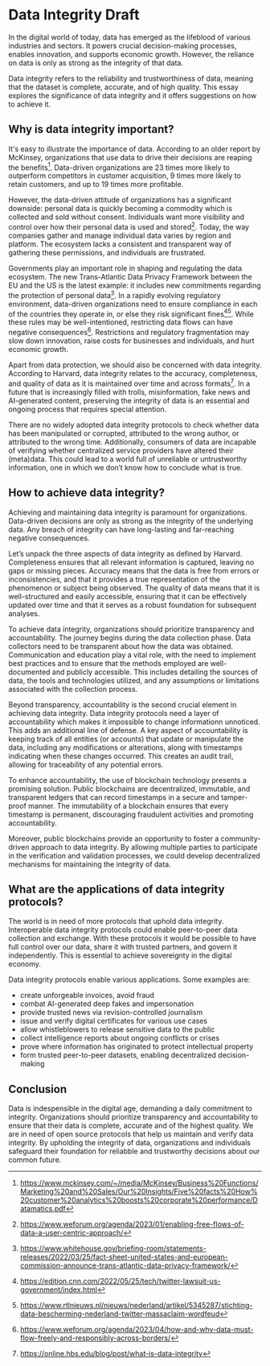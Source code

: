 # Data Integrity Draft
In the digital world of today, data has emerged as the lifeblood of various industries and sectors. It powers crucial decision-making processes, enables innovation, and supports economic growth. However, the reliance on data is only as strong as the integrity of that data. 

Data integrity refers to the reliability and trustworthiness of data, meaning that the dataset is complete, accurate, and of high quality. This essay explores the significance of data integrity and it offers suggestions on how to achieve it.


## Why is data integrity important?
It's easy to illustrate the importance of data. According to an older report by McKinsey, organizations that use data to drive their decisions are reaping the benefits[^1]. Data-driven organizations are 23 times more likely to outperform competitors in customer acquisition, 9 times more likely to retain customers, and up to 19 times more profitable.

However, the data-driven attitude of organizations has a significant downside: personal data is quickly becoming a commodity which is collected and sold without consent. Individuals want more visibility and control over how their personal data is used and stored[^2]. Today, the way companies gather and manage individual data varies by region and platform. The ecosystem lacks a consistent and transparent way of gathering these permissions, and individuals are frustrated.

Governments play an important role in shaping and regulating the data ecosystem. The new Trans-Atlantic Data Privacy Framework between the EU and the US is the latest example: it includes new commitments regarding the protection of personal data[^3]. In a rapidly evolving regulatory environment, data-driven organizations need to ensure compliance in each of the countries they operate in, or else they risk significant fines[^4][^5]. While these rules may be well-intentioned, restricting data flows can have negative consequences[^6]. Restrictions and regulatory fragmentation may slow down innovation, raise costs for businesses and individuals, and hurt economic growth.

Apart from data protection, we should also be concerned with data integrity. According to Harvard, data integrity relates to the accuracy, completeness, and quality of data as it is maintained over time and across formats[^7]. In a future that is increasingly filled with trolls, misinformation, fake news and AI-generated content, preserving the integrity of data is an essential and ongoing process that requires special attention.

There are no widely adopted data integrity protocols to check whether data has been manipulated or corrupted, attributed to the wrong author, or attributed to the wrong time. Additionally, consumers of data are incapable of verifying whether centralized service providers have altered their (meta)data. This could lead to a world full of unreliable or untrustworthy information, one in which we don’t know how to conclude what is true.


## How to achieve data integrity?
Achieving and maintaining data integrity is paramount for organizations. Data-driven decisions are only as strong as the integrity of the underlying data. Any breach of integrity can have long-lasting and far-reaching negative consequences.

Let’s unpack the three aspects of data integrity as defined by Harvard. Completeness ensures that all relevant information is captured, leaving no gaps or missing pieces. Accuracy means that the data is free from errors or inconsistencies, and that it provides a true representation of the phenomenon or subject being observed. The quality of data means that it is well-structured and easily accessible, ensuring that it can be effectively updated over time and that it serves as a robust foundation for subsequent analyses.

To achieve data integrity, organizations should prioritize transparency and accountability. The journey begins during the data collection phase. Data collectors need to be transparent about how the data was obtained. Communication and education play a vital role, with the need to implement best practices and to ensure that the methods employed are well-documented and publicly accessible. This includes detailing the sources of data, the tools and technologies utilized, and any assumptions or limitations associated with the collection process.

Beyond transparency, accountability is the second crucial element in achieving data integrity. Data integrity protocols need a layer of accountability which makes it impossible to change informationn unnoticed. This adds an additional line of defense. A key aspect of accountability is keeping track of all entities (or accounts) that update or manipulate the data, including any modifications or alterations, along with timestamps indicating when these changes occurred. This creates an audit trail, allowing for traceability of any potential errors.

To enhance accountability, the use of blockchain technology presents a promising solution. Public blockchains are decentralized, immutable, and transparent ledgers that can record timestamps in a secure and tamper-proof manner. The immutability of a blockchain ensures that every timestamp is permanent, discouraging fraudulent activities and promoting accountability. 

Moreover, public blockchains provide an opportunity to foster a community-driven approach to data integrity. By allowing multiple parties to participate in the verification and validation processes, we could develop decentralized mechanisms for maintaining the integrity of data.


## What are the applications of data integrity protocols?
The world is in need of more protocols that uphold data integrity. Interoperable data integrity protocols could enable peer-to-peer data collection and exchange. With these protocols it would be possible to have full control over our data, share it with trusted partners, and govern it independently. This is essential to achieve sovereignty in the digital economy.

Data integrity protocols enable various applications. Some examples are:

- create unforgeable invoices, avoid fraud
- combat AI-generated deep fakes and impersonation
- provide trusted news via revision-controlled journalism
- issue and verify digital certificates for various use cases
- allow whistleblowers to release sensitive data to the public
- collect intelligence reports about ongoing conflicts or crises
- prove where information has originated to protect intellectual property
- form trusted peer-to-peer datasets, enabling decentralized decision-making

## Conclusion
Data is indespensible in the digital age, demanding a daily commitment to integrity. Organizations should prioritize transparency and accountability to ensure that their data is complete, accurate and of the highest quality. We are in need of open source protocols that help us maintain and verify data integrity. By upholding the integrity of data, organizations and individuals safeguard their foundation for reliabble and trustworthy decisions about our common future.



[^1]: https://www.mckinsey.com/~/media/McKinsey/Business%20Functions/Marketing%20and%20Sales/Our%20Insights/Five%20facts%20How%20customer%20analytics%20boosts%20corporate%20performance/Datamatics.pdf

[^2]: https://www.weforum.org/agenda/2023/01/enabling-free-flows-of-data-a-user-centric-approach/

[^3]: https://www.whitehouse.gov/briefing-room/statements-releases/2022/03/25/fact-sheet-united-states-and-european-commission-announce-trans-atlantic-data-privacy-framework/

[^4]: https://edition.cnn.com/2022/05/25/tech/twitter-lawsuit-us-government/index.html

[^5]: https://www.rtlnieuws.nl/nieuws/nederland/artikel/5345287/stichting-data-bescherming-nederland-twitter-massaclaim-wordfeud

[^6]: https://www.weforum.org/agenda/2023/04/how-and-why-data-must-flow-freely-and-responsibly-across-borders/

[^7]: https://online.hbs.edu/blog/post/what-is-data-integrity

